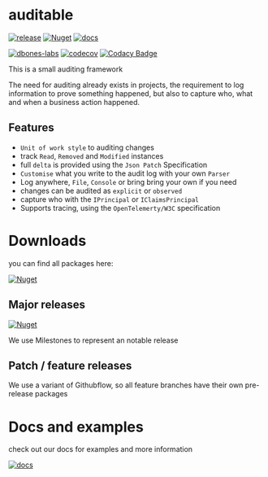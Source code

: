 # auditable

[![release](https://img.shields.io/github/v/release/dbones-labs/auditable?logo=nuget)](https://github.com/dbones-labs/auditable/releases) [![Nuget](https://img.shields.io/badge/nuget-auditable-blue)](https://github.com/orgs/dbones-labs/packages?repo_name=auditable)
[![docs](https://img.shields.io/badge/docs-auditable-blue)](https://dbones-labs.github.io/auditable/)

[![dbones-labs](https://circleci.com/gh/dbones-labs/auditable.svg?style=shield)](https://app.circleci.com/pipelines/github/dbones-labs/auditable) 
[![codecov](https://codecov.io/gh/dbones-labs/auditable/branch/master/graph/badge.svg?token=0AE8TL5PR3)](undefined) 
[![Codacy Badge](https://app.codacy.com/project/badge/Grade/efd93328aebe4815a5710df7bbce5d03)](https://www.codacy.com/gh/dbones-labs/auditable/dashboard?utm_source=github.com&amp;utm_medium=referral&amp;utm_content=dbones-labs/auditable&amp;utm_campaign=Badge_Grade) 


This is a small auditing framework

The need for auditing already exists in projects, the requirement to log information to prove something happened, but also to capture who, what and when a business action happened.

## Features

- `Unit of work style` to auditing changes
- track `Read`, `Removed` and `Modified` instances
- full `delta` is provided using the `Json Patch` Specification
- `Customise` what you write to the audit log with your own `Parser`
- Log anywhere, `File`, `Console` or bring bring your own if you need
- changes can be audited as `explicit` or `observed`
- capture who with the `IPrincipal` or `IClaimsPrincipal`
- Supports tracing, using the `OpenTelemerty/W3C` specification

# Downloads

you can find all packages here:

[![Nuget](https://img.shields.io/badge/nuget-auditable-blue)](https://github.com/orgs/dbones-labs/packages?repo_name=auditable)


## Major releases

[![Nuget](https://img.shields.io/github/v/release/dbones-labs/auditable?logo=nuget)](https://github.com/dbones-labs/auditable/releases)

We use Milestones to represent an notable release


## Patch / feature releases

We use a variant of Githubflow, so all feature branches have their own pre-release packages



# Docs and examples

check out our docs for examples and more information

[![docs](https://img.shields.io/badge/docs-auditable-blue)](https://dbones-labs.github.io/auditable/)
